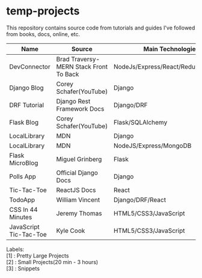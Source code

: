 # temp-projects

This repository contains source code from tutorials and guides I've followed from books, docs, online, etc.

Name | Source | Main Technologies | Links
--- | --- | --- | ---
DevConnector | Brad Traversy- MERN Stack Front To Back | NodeJs/Express/React/Redux/MongoDB | [link](https://www.udemy.com/course/mern-stack-front-to-back/)
Django Blog | Corey Schafer(YouTube) | Django | [link](https://www.youtube.com/playlist?list=PL-osiE80TeTtoQCKZ03TU5fNfx2UY6U4p)
DRF Tutorial | Django Rest Framework Docs | Django/DRF | [link](https://www.django-rest-framework.org/tutorial/1-serialization/)
Flask Blog | Corey Schafer(YouTube) | Flask/SQLAlchemy | [link](https://www.youtube.com/playlist?list=PL-osiE80TeTs4UjLw5MM6OjgkjFeUxCYH)
LocalLibrary | MDN | Django | [link](https://developer.mozilla.org/en-US/docs/Learn/Server-side/Django/Tutorial_local_library_website)
LocalLibrary | MDN | NodeJS/Express/MongoDB | [link](https://developer.mozilla.org/en-US/docs/Learn/Server-side/Express_Nodejs)
Flask MicroBlog | Miguel Grinberg | Flask | [link](https://blog.miguelgrinberg.com/post/the-flask-mega-tutorial-part-i-hello-world)
Polls App | Official Django Docs | Django | [link](https://docs.djangoproject.com/en/2.2/intro/)
Tic-Tac-Toe | ReactJS Docs | React | [link](https://reactjs.org/tutorial/tutorial.html)
TodoApp | William Vincent | Django/DRF/React | [link](https://wsvincent.com/django-rest-framework-react-tutorial/)
CSS In 44 Minutes | Jeremy Thomas | HTML5/CSS3/JavaScript | [link](https://jgthms.com/css-in-44-minutes-ebook/)
JavaScript Tic-Tac-Toe | Kyle Cook | HTML5/CSS3/JavaScript | [link](https://www.youtube.com/watch?v=Y-GkMjUZsmM)

Labels:<br>
[1] : Pretty Large Projects<br>
[2] : Small Projects(20 min - 3 hours)<br>
[3] : Snippets

